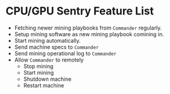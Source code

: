 # CPU/GPU Sentry Feature List

- Fetching newer mining playbooks from `Commander` regularly.
- Setup mining software as new mining playbook comining in.
- Start mining automatically.
- Send machine specs to `Commander`
- Send mining operational log to `Commander`
- Allow `Commander` to remotely
    - Stop mining
    - Start mining
    - Shutdown machine
    - Restart machine
